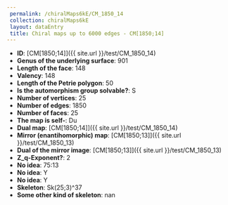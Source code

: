 ```yaml
--- 
 permalink: /chiralMaps6kE/CM_1850_14 
 collection: chiralMaps6kE
 layout: dataEntry
 title: Chiral maps up to 6000 edges - CM[1850;14]
---
```


- **ID**: [CM[1850;14]]({{ site.url }}/test/CM_1850_14)
- **Genus of the underlying surface**: 901
- **Length of the face**: 148
- **Valency**: 148
- **Length of the Petrie polygon**: 50
- **Is the automorphism group solvable?**: S
- **Number of vertices**: 25
- **Number of edges**: 1850
- **Number of faces**: 25
- **The map is self-**: Du
- **Dual map**: [CM[1850;14]]({{ site.url }}/test/CM_1850_14)
- **Mirror (enantihomorphic) map**: [CM[1850;13]]({{ site.url }}/test/CM_1850_13)
- **Dual of the mirror image**: [CM[1850;13]]({{ site.url }}/test/CM_1850_13)
- **Z_q-Exponent?**: 2
- **No idea**:  75:13
- **No idea**: Y
- **No idea**: Y
- **Skeleton**: Sk(25;3)^37
- **Some other kind of skeleton**: nan
